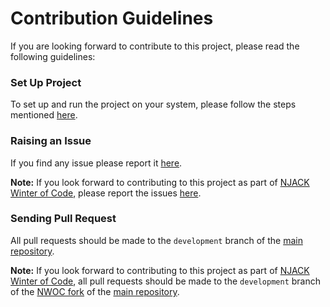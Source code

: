 # Contribution Guidelines
If you are looking forward to contribute to this project, please read the following guidelines:

### Set Up Project
To set up and run the project on your system, please follow the steps mentioned [here](https://github.com/arundhati24/online_leave_management_iitp/blob/development/docs/SET_UP_PROJECT.md).

### Raising an Issue
If you find any issue please report it [here](https://github.com/arundhati24/online_leave_management_iitp/issues).

**Note:** If you look forward to contributing to this project as part of [NJACK Winter of Code](https://github.com/NJACKWinterOfCode), please report the issues [here](https://github.com/NJACKWinterOfCode/online_leave_management_iitp/issues).

### Sending Pull Request
All pull requests should be made to the `development` branch of the [main repository](https://github.com/arundhati24/online_leave_management_iitp).

**Note:** If you look forward to contributing to this project as part of [NJACK Winter of Code](), all pull requests should be made to the `development` branch of the [NWOC fork](https://github.com/NJACKWinterOfCode/online_leave_management_iitp) of the [main repository](https://github.com/arundhati24/online_leave_management_iitp).
